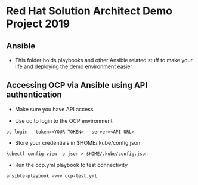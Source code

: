 # Red Hat Solution Architect Demo Project 2019

## Ansible
- This folder holds playbooks and other Ansible related stuff to make your life and deploying the demo environment easier

## Accessing OCP via Ansible using API authentication
- Make sure you have API access

- Use oc to login to the OCP environment

`oc login --token=<YOUR TOKEN> --server=<API URL>`

- Store your credentials in $HOME/.kube/config.json

`kubectl config view -o json > $HOME/.kube/config.json`

- Run the ocp.yml playbook to test connectivity

`ansible-playbook -vvv ocp-test.yml`
